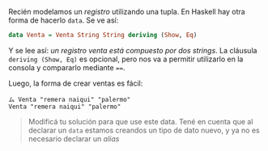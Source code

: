Recién modelamos un _registro_ utilizando una tupla. En Haskell hay otra forma de hacerlo `data`. Se ve así:

```haskell
data Venta = Venta String String deriving (Show, Eq)
```

Y se lee así: _un registro venta está compuesto por dos strings_. La cláusula `deriving (Show, Eq)` es opcional, pero nos va a permitir utilizarlo en la consola y compararlo mediante `==`. 

Luego, la forma de crear ventas es fácil: 

```
ム Venta "remera naiqui" "palermo"
Venta "remera naiqui" "palermo"
```

> Modificá tu solución para que use este data. Tené en cuenta que al declarar un `data` estamos creandos un tipo de dato nuevo, y ya no es necesario declarar un _alias_

